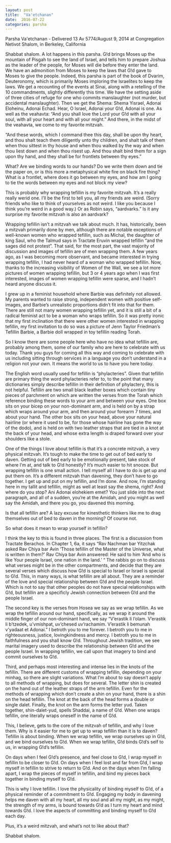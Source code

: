```yaml
---
layout: post
title:  "Va'etchanan"
date:  2016-07-22
categories: parsha 
---
```


Parsha Va'etchanan - Delivered 13 Av 5774/August 9, 2014 at Congregation Netivot Shalom, in Berkeley, California


Shabbat shalom. A lot happens in this parsha. G!d brings Moses up the mountain of Pisgah to see the land of Israel, and tells him to prepare Joshua as the leader of the people, for Moses will die before they enter the land. We have an admonition from Moses to keep the laws that G!d gave to Moses to give the people. Indeed, this parsha is part of the book of Dvarim, Deuteronomy, which is primarily Moses imploring the Israelites to keep the laws. We get a recounting  of the events at Sinai, along with a retelling of the 10 commandments, slightly differently this time. We have the setting aside of three cities of refuge for one who commits manslaughter (not murder, but accidental manslaughter). Then we get the Shema: Shema Yisrael, Adonai Eloheinu, Adonai Echad. Hear, O Israel, Adonai your G!d, Adonai is one. As well as the veahavta: “And you shall love the Lord your G!d with all your soul, with all your heart and with all your might.” And there, in the midst of the veahavta, we come to my favorite mitzvah.

“And these words, which I command thee this day, shall be upon thy heart, and thou shalt teach them diligently unto thy children, and shalt talk of them when thou sittest in thy house and when thou walked by the way and when thou liest down and when thou risest up. And thou shalt bind them for a sign upon thy hand, and they shall be for frontlets between thy eyes.”

What? Are we binding words to our hands? Do we write them down and tie the paper on, or is this more a metaphysical white fire on black fire thing? What is a frontlet, where does it go between my eyes, and how am I going to tie the words between my eyes and not block my view?

This is probably why wrapping tefillin is my favorite mitzvah. It’s a really really werid one. I’ll be the first to tell you, all my friends are weird. (Sorry friends who like to think of yourselves as not weird. I like you because I think you’re weird in a good way.) Or as Robin says, “aardvarks.” Is it any surprise my favorite mitzvah is also an aardvark?

Wrapping tefillin isn’t a mitzvah we talk about much. It has, historically, been a mitzvah primarily done by men, although there are notable exceptions of well-known women who wrapped tefillin, such as Michal, the daughter of king Saul, who the Talmud says in Tractate Eruvin wrapped tefillin “and the sages did not protest”. That said, for the most part, the vast majority of discussion and images of tefillin are of men wrapping them. A few years ago, as I was becoming more observant, and became interested in trying wrapping tefillin, I had never heard of a woman who wrapped tefillin. Now, thanks to the increasing visibility of Women of the Wall, we see a lot more pictures of women wrapping tefillin, but 3 or 4 years ago when I was first interested, images of women wrapping tefillin were sparse, and I hadn’t heard anyone discuss it.

I grew up in a feminist household where Barbie was definitely not allowed. My parents wanted to raise strong, independent women with positive self-images, and Barbie’s unrealistic proportions didn’t fit into that for them. There are still not many women wrapping tefillin yet, and it is still a bit of a radical feminist act to be a woman who wraps tefillin. So it was pretty ironic that my first inclination that there were other women interested in wrapping tefillin, my first invitation to do so was a picture of Jenn Taylor Friedman’s Tefillin Barbie, a Barbie doll wrapped in toy tefillin reading Torah.

So I know there are some people here who have no idea what tefillin are, probably among them, some of our family who are here to celebrate with us today. Thank you guys for coming all this way and coming to celebrate with us including sitting through services in a language you don’t understand in a religion not your own. It means the world to us to have you here today.

The English word usually used for tefillin is “phylacteries”. Given that tefillin are primary thing the word phylacteries refer to, to the point that many dictionaries simply describe tefillin in their definition of phylactery, this is not helpful. Tefillin are two small black leather boxes which contain tiny pieces of parchment on which are written the verses from the Torah which reference binding these words to your arm and between your eyes. One box sits on your bicep on your non-dominant arm, and is held on by a strap which wraps around your arm, and then around your forearm 7 times, and about your hand. The other box sits on your head, above your natural hairline (or where it used to be, for those whose hairline has gone the way of the dodo), and is held on with two leather straps that are tied in a knot at the back of your head, and whose extra length is draped forward over your shoulders like a stole.

One of the things I love about tefillin is that it’s a concrete mitzvah, a very physical mitzvah. It’s tough to make the time to get out of bed early to daven. Getting out of bed early to be emotionally present, take stock of where I’m at, and talk to G!d honestly? It’s much easier to hit snooze. But wrapping tefillin is one small action. I tell myself all I have to do is get up and put them on. It’s a different mitzvah than davening, they don’t have to go together. I get up and put on my tefillin, and I’m done. And now, I’m standing here in my tallit and tefillin, might as well at least say the shema, right? And where do you stop? Ani Adonai elohekiem emet? You just slide into the next paragraph, and all of a sudden, you’re at the Amidah, and you might as well say the Amidah, and there you go, you davened this morning.

Is that all tefillin are? A lazy excuse for kinesthetic thinkers like me to drag themselves out of bed to daven in the morning? Of course not.

So what does it mean to wrap yourself in tefillin?

I think the key to this is found in three places. The first is a discussion from Tractate Berachos. In Chapter 1, 6a, it says “Rav Nachman bar Yitzchak asked Rav Chiya bar Avin ‘Those tefillin of the Master of the Universe, what is written in them?’ Rav Chiya bar Avin answered: He said to him ‘And who is like Your people Israel, one nation in the land.’ “ The rabbis go on to discuss what verses might be in the other compartments, and decide that they are several verses which discuss how G!d is special to Israel or Israel is special to G!d. This, in many ways, is what tefillin are all about. They are a reminder of the love and special relationship between G!d and the people Israel. Which is not to say that other peoples do not have special relationships with G!d, but tefillin are a specificly Jewish connection between G!d and the people Israel.

The second key is the verses from Hosea we say as we wrap tefillin. As we wrap the tefillin around our hand, specifically, as we wrap it around the middle finger of our non-dominant hand, we say “V’erastik li l’olam. V’erastik li b’tzedek, u’vmishpat, uv’chesed uv’rachamim. V’erastik li bemunah v’yadaat et Adonai.” I betroth you to me forever. I betroth you to me in righteousness, justice, lovingkindness and mercy. I betroth you to me in faithfulness and you shall know G!d. Throughout Jewish tradition, we see marital imagery used to describe the relationship between G!d and the people Israel. In wrapping tefillin, we call upon that imagery to bind and commit ourselves to G!d.

Third, and perhaps most interesting and intense lies in the knots of the tefillin. There are different customs of wrapping tefillin, depending on your minhag, so there are slight variations. What I’m about to say doesn’t apply to all methods of wrapping, but does for several. The letter shin is created on the hand out of the leather straps of the arm tefillin. Even for the methods of wrapping which don’t create a shin on your hand, there is a shin on the head tefillin. The knot at the back of the head forms a double or single dalet. Finally, the knot on the arm forms the letter yud. Taken together, shin-dalet-yud, spells Shaddai, a name of G!d. When one wraps tefillin, one literally wraps oneself in the name of G!d.

This, I believe, gets to the core of the mitzvah of tefillin, and why I love them. Why is it easier for me to get up to wrap tefillin than it is to daven? Tefillin is about binding. When we wrap tefillin, we wrap ourselves up in G!d, and we bind ourselves to G!d. When we wrap tefillin, G!d binds G!d’s self to us, in wrapping G!d’s tefillin.

On days when I feel G!d’s presence, and feel close to G!d, I wrap myself in tefillin to be closer  to G!d. On days when I feel lost and far from G!d, I wrap myself in tefillin to strive to  return to G!d. And on the days when I’m falling apart, I wrap the pieces of myself in tefillin, and bind my pieces back together in binding myself to G!d.

This is why I love tefillin. I love the physicality of binding myself to G!d, of a physical reminder of a commitment to G!d. Engaging my body in davening helps me daven with all my heart, all my soul and all my might, as my might, the strength of my arms, is bound towards G!d as I turn my heart and mind towards G!d. I love the aspects of committing and binding myself to G!d each day.

Plus, it’s a weird mitzvah, and what’s not to like about that?

Shabbat shalom.